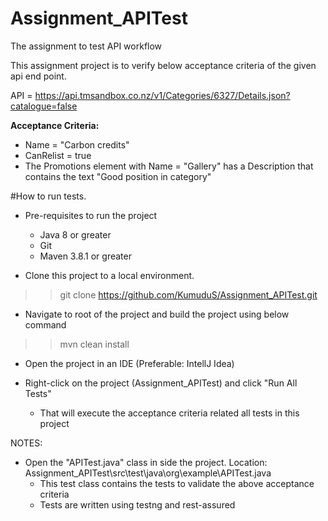 # Assignment_APITest
The assignment to test API workflow

This assignment project is to verify below acceptance criteria of the given api end point.

API = https://api.tmsandbox.co.nz/v1/Categories/6327/Details.json?catalogue=false


<b>Acceptance Criteria:</b>
- Name = "Carbon credits"
- CanRelist = true
- The Promotions element with Name = "Gallery" has a Description that contains the text "Good position in category"

#How to run tests.

* Pre-requisites to run the project
  - Java 8 or greater
  - Git 
  - Maven 3.8.1 or greater


* Clone this project to a local environment.
>> git clone https://github.com/KumuduS/Assignment_APITest.git

* Navigate to root of the project and build the project using below command
>> mvn clean install

* Open the project in an IDE (Preferable: IntellJ Idea)

* Right-click on the project (Assignment_APITest) and click "Run All Tests"
    - That will execute the acceptance criteria related all tests in this project


NOTES:
* Open the "APITest.java" class in side the project. Location: Assignment_APITest\src\test\java\org\example\APITest.java
    - This test class contains the tests to validate the above acceptance criteria 
    - Tests are written using testng and rest-assured


